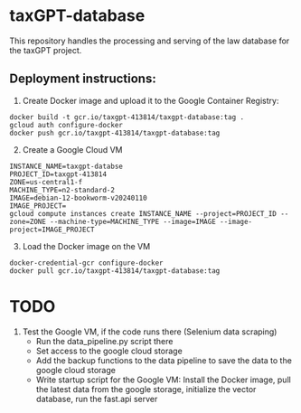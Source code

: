 # taxGPT-database
This repository handles the processing and serving of the law database for the taxGPT project.

## Deployment instructions:
1. Create Docker image and upload it to the Google Container Registry:
```
docker build -t gcr.io/taxgpt-413814/taxgpt-database:tag .
gcloud auth configure-docker
docker push gcr.io/taxgpt-413814/taxgpt-database:tag
```
2. Create a Google Cloud VM
```
INSTANCE_NAME=taxgpt-databse
PROJECT_ID=taxgpt-413814
ZONE=us-central1-f
MACHINE_TYPE=n2-standard-2
IMAGE=debian-12-bookworm-v20240110
IMAGE_PROJECT=
gcloud compute instances create INSTANCE_NAME --project=PROJECT_ID --zone=ZONE --machine-type=MACHINE_TYPE --image=IMAGE --image-project=IMAGE_PROJECT
```
3. Load the Docker image on the VM
```
docker-credential-gcr configure-docker
docker pull gcr.io/taxgpt-413814/taxgpt-database:tag

```




# TODO
1. Test the Google VM, if the code runs there (Selenium data scraping)
    - Run the data_pipeline.py script there
    - Set access to the google cloud storage
    - Add the backup functions to the data pipeline to save the data to the google cloud storage
    - Write startup script for the Google VM: Install the Docker image, pull the latest data from the google storage, 
    initialize the vector database, run the fast.api server




